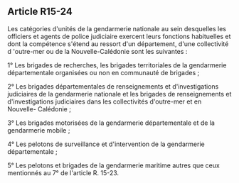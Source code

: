 Article R15-24
----
Les catégories d'unités de la gendarmerie nationale au sein desquelles les
officiers et agents de police judiciaire exercent leurs fonctions habituelles et
dont la compétence s'étend au ressort d'un département, d'une collectivité d
'outre-mer ou de la Nouvelle-Calédonie sont les suivantes :

1° Les brigades de recherches, les brigades territoriales de la gendarmerie
départementale organisées ou non en communauté de brigades ;

2° Les brigades départementales de renseignements et d'investigations
judiciaires de la gendarmerie nationale et les brigades de renseignements et
d'investigations judiciaires dans les collectivités d'outre-mer et en Nouvelle-
Calédonie ;

3° Les brigades motorisées de la gendarmerie départementale et de la gendarmerie
mobile ;

4° Les pelotons de surveillance et d'intervention de la gendarmerie
départementale ;

5° Les pelotons et brigades de la gendarmerie maritime autres que ceux
mentionnés au 7° de l'article R. 15-23.
